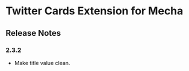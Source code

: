 Twitter Cards Extension for Mecha
=================================

Release Notes
-------------

### 2.3.2

 - Make title value clean.
